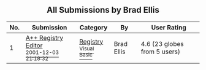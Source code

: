 ﻿<div align="center">

## All Submissions by Brad Ellis

</div>

No.  | Submission | Category | By   | User Rating
---- | ---------- | -------- | ---- | -----------
1 | [A\+\+ Registry Editor<br /><sup>2001-12-03 21:18:32</sup>](https://github.com/Planet-Source-Code/brad-ellis-a-registry-editor__1-29450) | [Registry<br /><sup>Visual Basic</sup>](../ByCategory/registry__1-36.md) | Brad Ellis | 4.6 (23 globes from 5 users)

